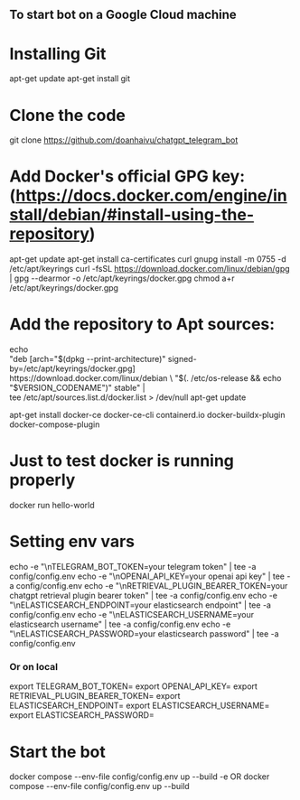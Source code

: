 ## To start bot on a Google Cloud machine

# Installing Git
apt-get update
apt-get install git

# Clone the code
git clone https://github.com/doanhaivu/chatgpt_telegram_bot

# Add Docker's official GPG key: (https://docs.docker.com/engine/install/debian/#install-using-the-repository)

apt-get update
apt-get install ca-certificates curl gnupg
install -m 0755 -d /etc/apt/keyrings
curl -fsSL https://download.docker.com/linux/debian/gpg | gpg --dearmor -o /etc/apt/keyrings/docker.gpg
chmod a+r /etc/apt/keyrings/docker.gpg

# Add the repository to Apt sources:
echo \
  "deb [arch="$(dpkg --print-architecture)" signed-by=/etc/apt/keyrings/docker.gpg] https://download.docker.com/linux/debian \
  "$(. /etc/os-release && echo "$VERSION_CODENAME")" stable" | \
  tee /etc/apt/sources.list.d/docker.list > /dev/null
apt-get update

apt-get install docker-ce docker-ce-cli containerd.io docker-buildx-plugin docker-compose-plugin

# Just to test docker is running properly
docker run hello-world

# Setting env vars

echo -e "\nTELEGRAM_BOT_TOKEN=your telegram token" | tee -a config/config.env
echo -e "\nOPENAI_API_KEY=your openai api key" | tee -a config/config.env
echo -e "\nRETRIEVAL_PLUGIN_BEARER_TOKEN=your chatgpt retrieval plugin bearer token" | tee -a config/config.env
echo -e "\nELASTICSEARCH_ENDPOINT=your elasticsearch endpoint" | tee -a config/config.env
echo -e "\nELASTICSEARCH_USERNAME=your elasticsearch username" | tee -a config/config.env
echo -e "\nELASTICSEARCH_PASSWORD=your elasticsearch password" | tee -a config/config.env
  ### Or on local 
  export TELEGRAM_BOT_TOKEN=
  export OPENAI_API_KEY=
  export RETRIEVAL_PLUGIN_BEARER_TOKEN=
  export ELASTICSEARCH_ENDPOINT=
  export ELASTICSEARCH_USERNAME=
  export ELASTICSEARCH_PASSWORD=

# Start the bot
docker compose --env-file config/config.env up --build -e
OR docker compose --env-file config/config.env up --build
